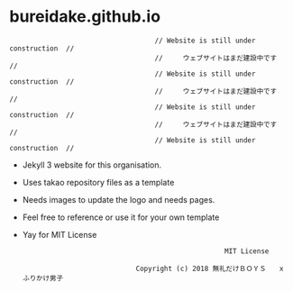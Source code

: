 # bureidake.github.io


                                        // Website is still under construction  //
                                        //     ウェブサイトはまだ建設中です       //
                                        // Website is still under construction  //
                                        //     ウェブサイトはまだ建設中です       //
                                        // Website is still under construction  //
                                        //     ウェブサイトはまだ建設中です       //
                                        // Website is still under construction  //

- Jekyll 3 website for this organisation.
- Uses takao repository files as a template
- Needs images to update the logo and needs pages.
- Feel free to reference or use it for your own template
- Yay for MIT License


                                                        MIT License

                                  Copyright (c) 2018 無礼だけＢＯＹＳ   ｘ    ふりかけ男子
                                  
